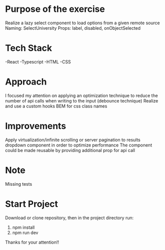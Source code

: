 # Purpose of the exercise
Realize a lazy select component to load options from a given remote source
Naming: SelectUniversity
Props: label, disabled, onObjectSelected

# Tech Stack
-React
-Typescript
-HTML
-CSS

# Approach
I focused my attention on applying an optimization technique to reduce the number of api calls when writing to the input (debounce technique)
Realize and use a custom hooks
BEM for css class names

# Improvements
Apply virtualization/infinite scrolling or server pagination to results dropdown component in order to optimize performance 
The component could be made reusable by providing additional prop for api call

# Note
Missing tests

# Start Project
Download or clone repository, then
in the project directory run:
1) npm install
2) npm run dev

Thanks for your attention!!
